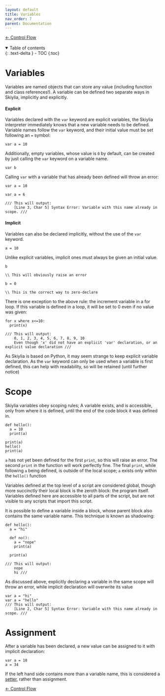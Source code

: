 ```yaml
---
layout: default
title: Variables
nav_order: 7
parent: Documentation
---
```


<a style="float: left;" href="https://skiylia-lang.github.io/docs/Documentation/ControlFlow.html">← Control Flow</a>
<div style="float:clear"></div>
<br>
<br>

<details open markdown="block">
  <summary>
    Table of contents
  </summary>
  {: .text-delta }
- TOC
{:toc}
</details>

# Variables

Variables are named objects that can store any value (including function and class references!). A variable can be defined two separate ways in Skiylia, implicitly and explicitly.

#### Explicit

Variables declared with the `var` keyword are explicit variables, the Skiylia interpreter immediately knows that a new variable needs to be defined. Variable names follow the `var` keyword, and their initial value must be set following an `=` symbol:

```
var a = 10
```

Additionally, empty variables, whose value is `0` by default, can be created by just calling the `var` keyword on a variable name.

```
var b
```

Calling `var` with a variable that has already been defined will throw an error:

```
var a = 10

var a = 6

/// This will output:
    [Line 3, Char 5] Syntax Error: Variable with this name already in scope. ///
```

#### Implicit

Variables can also be declared implicitly, without the use of the `var` keyword.

```
a = 10
```

Unlike explicit variables, implicit ones must always be given an initial value.

```
b

\\ This will obviously raise an error
```
```
b = 0

\\ This is the correct way to zero-declare
```

There is one exception to the above rule: the increment variable in a for loop. If this variable is defined in a loop, it will be set to 0 even if no value was given:

```
for x where x<=10:
  print(x)

/// This will output:
    0, 1, 2, 3, 4, 5, 6, 7, 8, 9, 10
    Even though 'x' did not have an explicit 'var' declaration, or an explicit value declaration ///
```

As Skiylia is based on Python, it may seem strange to keep explicit variable declaration. As the `var` keyword can only be used when a variable is first defined, this can help with readability, so will be retained (until further notice)

# Scope

Skiylia variables obey scoping rules; A variable exists, and is accessible, only from where it is defined, until the end of the code block it was defined in.

```
def hello():
  a = 10
  print(a)

print(a)
hello()
print(a)
```

`a` has not yet been defined for the first `print`, so this will raise an error.
The second `print` in the function will work perfectly fine.
The final `print`, while following `a` being defined, is outside of the local scope; `a` exists only within the `hello()` function

Variables defined at the top level of a script are considered global, though more succinctly their local block is the zeroth block: the program itself. Variables defined here are accessible to all parts of the script, but are not visible to any scripts that import this script.

It is possible to define a variable inside a block, whose parent block also contains the same variable name. This technique is known as shadowing:

```
def hello():
  a = "hi"

  def no():
    a = "nope"
    print(a)

  print(a)

/// This will output:
    nope
    hi ///
```

As discussed above, explicitly declaring a variable in the same scope will throw an error, while implicit declaration will overwrite its value

```
var a = "hi"
var a = "hello"
/// This will output:
    [Line 2, Char 5] Syntax Error: Variable with this name already in scope. ///
```

# Assignment

After a variable has been declared, a new value can be assigned to it with implicit declaration:

```
var a = 10
a = 34
```

If the left hand side contains more than a variable name, this is considered a [setter](https://skiylia-lang.github.io/docs/Documentation/Methods.html#getters-and-setters), rather than assignment.

<a style="float: left;" href="https://skiylia-lang.github.io/docs/Documentation/ControlFlow.html">← Control Flow</a>
<div style="float:clear"></div>
<br>
<br>
